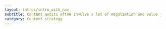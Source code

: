 ```yaml
---
layout: intros/intro_with_nav
subtitle: Content audits often involve a lot of negotiation and value judgments. Throughout the audit you’ll need to work hard to maintain good relationships.
category: Content strategy
---
```


